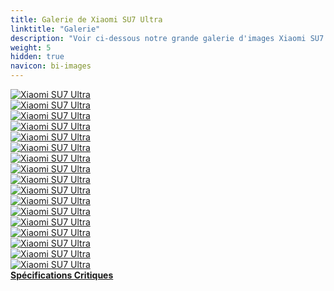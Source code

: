 ```yaml
---
title: Galerie de Xiaomi SU7 Ultra
linktitle: "Galerie"
description: "Voir ci-dessous notre grande galerie d'images Xiaomi SU7 Ultra. Cliquez sur les images pour des versions haute résolution."
weight: 5
hidden: true
navicon: bi-images
---
```

<!-- markdownlint-disable MD033 -->
<div class="row" id ="my-gallery">
	<div class="pswp-grid-item col-6 col-md-4">
		<a href="https://media.evkx.net/multimedia/models/xiaomi/su7/su7_ultra/battery_1.jpg"
data-pswp-src="https://media.evkx.net/multimedia/models/xiaomi/su7/su7_ultra/battery_1.jpg"
data-pswp-width="2560"
data-pswp-height="1677" 
target="_blank">
			<img src="https://media.evkx.net/multimedia/models/xiaomi/su7/su7_ultra/battery_1_xst.jpg" alt="Xiaomi SU7 Ultra" class="img-fluid " />
		</a>
	</div>
	<div class="pswp-grid-item col-6 col-md-4">
		<a href="https://media.evkx.net/multimedia/models/xiaomi/su7/su7_ultra/details_1.jpg"
data-pswp-src="https://media.evkx.net/multimedia/models/xiaomi/su7/su7_ultra/details_1.jpg"
data-pswp-width="1760"
data-pswp-height="904" 
target="_blank">
			<img src="https://media.evkx.net/multimedia/models/xiaomi/su7/su7_ultra/details_1_xst.jpg" alt="Xiaomi SU7 Ultra" class="img-fluid " />
		</a>
	</div>
	<div class="pswp-grid-item col-6 col-md-4">
		<a href="https://media.evkx.net/multimedia/models/xiaomi/su7/su7_ultra/drivetrain_1.jpg"
data-pswp-src="https://media.evkx.net/multimedia/models/xiaomi/su7/su7_ultra/drivetrain_1.jpg"
data-pswp-width="2560"
data-pswp-height="1691" 
target="_blank">
			<img src="https://media.evkx.net/multimedia/models/xiaomi/su7/su7_ultra/drivetrain_1_xst.jpg" alt="Xiaomi SU7 Ultra" class="img-fluid " />
		</a>
	</div>
	<div class="pswp-grid-item col-6 col-md-4">
		<a href="https://media.evkx.net/multimedia/models/xiaomi/su7/su7_ultra/dynamic_1.jpg"
data-pswp-src="https://media.evkx.net/multimedia/models/xiaomi/su7/su7_ultra/dynamic_1.jpg"
data-pswp-width="2560"
data-pswp-height="1860" 
target="_blank">
			<img src="https://media.evkx.net/multimedia/models/xiaomi/su7/su7_ultra/dynamic_1_xst.jpg" alt="Xiaomi SU7 Ultra" class="img-fluid " />
		</a>
	</div>
	<div class="pswp-grid-item col-6 col-md-4">
		<a href="https://media.evkx.net/multimedia/models/xiaomi/su7/su7_ultra/dynamic_2.jpg"
data-pswp-src="https://media.evkx.net/multimedia/models/xiaomi/su7/su7_ultra/dynamic_2.jpg"
data-pswp-width="2560"
data-pswp-height="1658" 
target="_blank">
			<img src="https://media.evkx.net/multimedia/models/xiaomi/su7/su7_ultra/dynamic_2_xst.jpg" alt="Xiaomi SU7 Ultra" class="img-fluid " />
		</a>
	</div>
	<div class="pswp-grid-item col-6 col-md-4">
		<a href="https://media.evkx.net/multimedia/models/xiaomi/su7/su7_ultra/exterior_1.jpg"
data-pswp-src="https://media.evkx.net/multimedia/models/xiaomi/su7/su7_ultra/exterior_1.jpg"
data-pswp-width="2560"
data-pswp-height="1570" 
target="_blank">
			<img src="https://media.evkx.net/multimedia/models/xiaomi/su7/su7_ultra/exterior_1_xst.jpg" alt="Xiaomi SU7 Ultra" class="img-fluid " />
		</a>
	</div>
	<div class="pswp-grid-item col-6 col-md-4">
		<a href="https://media.evkx.net/multimedia/models/xiaomi/su7/su7_ultra/exterior_2.jpg"
data-pswp-src="https://media.evkx.net/multimedia/models/xiaomi/su7/su7_ultra/exterior_2.jpg"
data-pswp-width="2560"
data-pswp-height="1860" 
target="_blank">
			<img src="https://media.evkx.net/multimedia/models/xiaomi/su7/su7_ultra/exterior_2_xst.jpg" alt="Xiaomi SU7 Ultra" class="img-fluid " />
		</a>
	</div>
	<div class="pswp-grid-item col-6 col-md-4">
		<a href="https://media.evkx.net/multimedia/models/xiaomi/su7/su7_ultra/exterior_3.jpg"
data-pswp-src="https://media.evkx.net/multimedia/models/xiaomi/su7/su7_ultra/exterior_3.jpg"
data-pswp-width="2560"
data-pswp-height="1860" 
target="_blank">
			<img src="https://media.evkx.net/multimedia/models/xiaomi/su7/su7_ultra/exterior_3_xst.jpg" alt="Xiaomi SU7 Ultra" class="img-fluid " />
		</a>
	</div>
	<div class="pswp-grid-item col-6 col-md-4">
		<a href="https://media.evkx.net/multimedia/models/xiaomi/su7/su7_ultra/exterio_4.jpg"
data-pswp-src="https://media.evkx.net/multimedia/models/xiaomi/su7/su7_ultra/exterio_4.jpg"
data-pswp-width="1760"
data-pswp-height="788" 
target="_blank">
			<img src="https://media.evkx.net/multimedia/models/xiaomi/su7/su7_ultra/exterio_4_xst.jpg" alt="Xiaomi SU7 Ultra" class="img-fluid " />
		</a>
	</div>
	<div class="pswp-grid-item col-6 col-md-4">
		<a href="https://media.evkx.net/multimedia/models/xiaomi/su7/su7_ultra/frontseats_1.jpg"
data-pswp-src="https://media.evkx.net/multimedia/models/xiaomi/su7/su7_ultra/frontseats_1.jpg"
data-pswp-width="1760"
data-pswp-height="904" 
target="_blank">
			<img src="https://media.evkx.net/multimedia/models/xiaomi/su7/su7_ultra/frontseats_1_xst.jpg" alt="Xiaomi SU7 Ultra" class="img-fluid " />
		</a>
	</div>
	<div class="pswp-grid-item col-6 col-md-4">
		<a href="https://media.evkx.net/multimedia/models/xiaomi/su7/su7_ultra/frontseats_2.jpg"
data-pswp-src="https://media.evkx.net/multimedia/models/xiaomi/su7/su7_ultra/frontseats_2.jpg"
data-pswp-width="1760"
data-pswp-height="904" 
target="_blank">
			<img src="https://media.evkx.net/multimedia/models/xiaomi/su7/su7_ultra/frontseats_2_xst.jpg" alt="Xiaomi SU7 Ultra" class="img-fluid " />
		</a>
	</div>
	<div class="pswp-grid-item col-6 col-md-4">
		<a href="https://media.evkx.net/multimedia/models/xiaomi/su7/su7_ultra/frontseats_3.jpg"
data-pswp-src="https://media.evkx.net/multimedia/models/xiaomi/su7/su7_ultra/frontseats_3.jpg"
data-pswp-width="2560"
data-pswp-height="1658" 
target="_blank">
			<img src="https://media.evkx.net/multimedia/models/xiaomi/su7/su7_ultra/frontseats_3_xst.jpg" alt="Xiaomi SU7 Ultra" class="img-fluid " />
		</a>
	</div>
	<div class="pswp-grid-item col-6 col-md-4">
		<a href="https://media.evkx.net/multimedia/models/xiaomi/su7/su7_ultra/headlights_1.jpg"
data-pswp-src="https://media.evkx.net/multimedia/models/xiaomi/su7/su7_ultra/headlights_1.jpg"
data-pswp-width="2560"
data-pswp-height="1440" 
target="_blank">
			<img src="https://media.evkx.net/multimedia/models/xiaomi/su7/su7_ultra/headlights_1_xst.jpg" alt="Xiaomi SU7 Ultra" class="img-fluid " />
		</a>
	</div>
	<div class="pswp-grid-item col-6 col-md-4">
		<a href="https://media.evkx.net/multimedia/models/xiaomi/su7/su7_ultra/main_1.jpg"
data-pswp-src="https://media.evkx.net/multimedia/models/xiaomi/su7/su7_ultra/main_1.jpg"
data-pswp-width="2560"
data-pswp-height="1424" 
target="_blank">
			<img src="https://media.evkx.net/multimedia/models/xiaomi/su7/su7_ultra/main_1_xst.jpg" alt="Xiaomi SU7 Ultra" class="img-fluid " />
		</a>
	</div>
	<div class="pswp-grid-item col-6 col-md-4">
		<a href="https://media.evkx.net/multimedia/models/xiaomi/su7/su7_ultra/screens_1.jpg"
data-pswp-src="https://media.evkx.net/multimedia/models/xiaomi/su7/su7_ultra/screens_1.jpg"
data-pswp-width="1760"
data-pswp-height="904" 
target="_blank">
			<img src="https://media.evkx.net/multimedia/models/xiaomi/su7/su7_ultra/screens_1_xst.jpg" alt="Xiaomi SU7 Ultra" class="img-fluid " />
		</a>
	</div>
	<div class="pswp-grid-item col-6 col-md-4">
		<a href="https://media.evkx.net/multimedia/models/xiaomi/su7/su7_ultra/suspension_1.jpg"
data-pswp-src="https://media.evkx.net/multimedia/models/xiaomi/su7/su7_ultra/suspension_1.jpg"
data-pswp-width="2560"
data-pswp-height="1658" 
target="_blank">
			<img src="https://media.evkx.net/multimedia/models/xiaomi/su7/su7_ultra/suspension_1_xst.jpg" alt="Xiaomi SU7 Ultra" class="img-fluid " />
		</a>
	</div>
	<div class="pswp-grid-item col-6 col-md-4">
		<a href="https://media.evkx.net/multimedia/models/xiaomi/su7/su7_ultra/windtunnel_1.jpg"
data-pswp-src="https://media.evkx.net/multimedia/models/xiaomi/su7/su7_ultra/windtunnel_1.jpg"
data-pswp-width="1760"
data-pswp-height="904" 
target="_blank">
			<img src="https://media.evkx.net/multimedia/models/xiaomi/su7/su7_ultra/windtunnel_1_xst.jpg" alt="Xiaomi SU7 Ultra" class="img-fluid " />
		</a>
	</div>
</div>
<script type="module">
  import PhotoSwipeLightbox from '/js/photoswipe-lightbox.esm.js';
    const lightbox = new PhotoSwipeLightbox({
       gallery: '#my-gallery',
        children: 'a',
        pswpModule: () => import('/js/photoswipe.esm.js')
    });
lightbox.init();
</script>
<div class="mt-3 mb-3">
<a href="../specifications/" class="text-decoration-none text-black">
<strong><i class="bi-arrow-left"></i> Spécifications </strong>
</a>
<a href="../reviews/" class="text-decoration-none text-black float-end">
<strong>Critiques <i class="bi-arrow-right"></i></strong>
</a>
</div>
